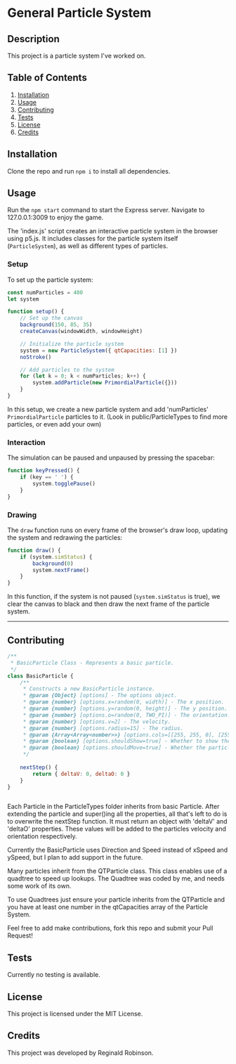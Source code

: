 # General Particle System

## Description

This project is a particle system I've worked on. 

## Table of Contents

1. [Installation](#installation)
2. [Usage](#usage)
3. [Contributing](#contributing)
4. [Tests](#tests)
5. [License](#license)
6. [Credits](#credits)

## Installation

Clone the repo and run `npm i` to install all dependencies.

## Usage

Run the `npm start` command to start the Express server. Navigate to 127.0.0.1:3009 to enjoy the game.

The 'index.js' script creates an interactive particle system in the browser using p5.js. It includes classes for the particle system itself (`ParticleSystem`), as well as different types of particles.

### Setup

To set up the particle system:

```javascript
const numParticles = 400
let system

function setup() {
    // Set up the canvas
    background(150, 85, 35)
    createCanvas(windowWidth, windowHeight)

    // Initialize the particle system
    system = new ParticleSystem({ qtCapacities: [1] })
    noStroke()

    // Add particles to the system
    for (let k = 0; k < numParticles; k++) {
        system.addParticle(new PrimordialParticle({}))
    }
}
```

In this setup, we create a new particle system and add 'numParticles' `PrimordialParticle` particles to it. (Look in public/ParticleTypes to find more particles, or even add your own)

### Interaction

The simulation can be paused and unpaused by pressing the spacebar:

```javascript
function keyPressed() {
    if (key == ' ') {
        system.togglePause()
    }
}
```

### Drawing

The `draw` function runs on every frame of the browser's draw loop, updating the system and redrawing the particles:

```javascript
function draw() {
    if (system.simStatus) {
        background(0)
        system.nextFrame()
    }
}
```

In this function, if the system is not paused (`system.simStatus` is true), we clear the canvas to black and then draw the next frame of the particle system.

---

## Contributing

```javascript
/**
 * BasicParticle Class - Represents a basic particle.
 */
class BasicParticle {
    /**
     * Constructs a new BasicParticle instance.
     * @param {Object} [options] - The options object.
     * @param {number} [options.x=random(0, width)] - The x position.
     * @param {number} [options.y=random(0, height)] - The y position.
     * @param {number} [options.o=random(0, TWO_PI)] - The orientation.
     * @param {number} [options.v=2] - The velocity.
     * @param {number} [options.radius=15] - The radius.
     * @param {Array<Array<number>>} [options.cols=[[255, 255, 0], [255, 0, 255], [0, 0, 255], [0, 255, 0]]] - The colors.
     * @param {boolean} [options.shouldShow=true] - Whether to show the particle.
     * @param {boolean} [options.shouldMove=true] - Whether the particle should move.
     */
    
    nextStep() {
        return { deltaV: 0, deltaO: 0 }
    }
}



```
Each Particle in the ParticleTypes folder inherits from basic Particle. After extending the particle and super()ing all the properties, all that's left to do is to overwrite the nextStep function. It must return an object with 'deltaV' and 'deltaO' properties. These values will be added to the particles velocity and orientation respectively. 

Currently the BasicParticle uses Direction and Speed instead of xSpeed and ySpeed, but I plan to add support in the future. 


Many particles inherit from the QTParticle class. This class enables use of a quadtree to speed up lookups. The Quadtree was coded by me, and needs some work of its own. 

To use Quadtrees just ensure your particle inherits from the QTParticle and you have at least one number in the qtCapacities array of the Particle System.  

Feel free to add make contributions, fork this repo and submit your Pull Request!

## Tests

Currently no testing is available. 

## License

This project is licensed under the MIT License.

## Credits

This project was developed by Reginald Robinson.



